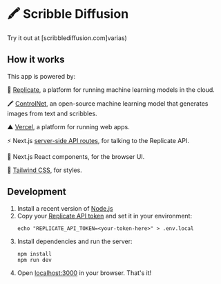 # 🖍️ Scribble Diffusion

Try it out at [scribblediffusion.com]varias)

## How it works

This app is powered by:

🚀 [Replicate](https://replicate.com/?utm_source=project&utm_campaign=scribblediffusion), a platform for running machine learning models in the cloud.

🖍️ [ControlNet](https://replicate.com/rossjillian/controlnet?utm_source=project&utm_campaign=scribblediffusion), an open-source machine learning model that generates images from text and scribbles.

▲ [Vercel](https://vercel.com/), a platform for running web apps.

⚡️ Next.js [server-side API routes](pages/api), for talking to the Replicate API.

👀 Next.js React components, for the browser UI.

🍃 [Tailwind CSS](https://tailwindcss.com/), for styles.

## Development

1. Install a recent version of [Node.js](https://nodejs.org/)
1. Copy your [Replicate API token](https://replicate.com/account?utm_source=project&utm_campaign=scribblediffusion) and set it in your environment:
   ```
   echo "REPLICATE_API_TOKEN=<your-token-here>" > .env.local
   ```
1. Install dependencies and run the server:
   ```
   npm install
   npm run dev
   ```
1. Open [localhost:3000](http://localhost:3000) in your browser. That's it!

